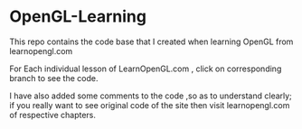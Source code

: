 # OpenGL-Learning
This repo contains the code base that I created when learning OpenGL from learnopengl.com


For Each individual lesson of LearnOpenGL.com , click on corresponding branch to see the code.

I have also added some comments  to the code ,so as to understand clearly; if you really want to see original code of the site then
visit learnopengl.com of respective chapters.
